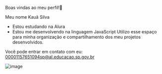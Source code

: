Boas vindas ao meu perfil!👋

Meu nome Kauã Silva 

- Estou estudando na Alura
- Estou me desenvolvendo na linguagem JavaScript
Utilizo esse espaço para minha organização e compartilhamento dos meu projetos desenvolvidos.

Você pode entrar em contato com eu:
00001157651094sp@al.educacao.sp.gov.br

![image](https://github.com/user-attachments/assets/d3a7a59f-501a-4156-9a6f-5bac1a639121)

